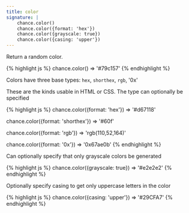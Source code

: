 ```yaml
---
title: color
signature: |
    chance.color()
    chance.color({format: 'hex'})
    chance.color({grayscale: true})
    chance.color({casing: 'upper'})
---
```


Return a random color.

{% highlight js %}
chance.color()
=> '#79c157'
{% endhighlight %}

Colors have three base types: `hex`, `shorthex`, `rgb`, '0x'

These are the kinds usable in HTML or CSS. The type can optionally be specified

{% highlight js %}
chance.color({format: 'hex'})
=> '#d67118'

chance.color({format: 'shorthex'})
=> '#60f'

chance.color({format: 'rgb'})
=> 'rgb(110,52,164)'

chance.color({format: '0x'})
=> '0x67ae0b'
{% endhighlight %}

Can optionally specify that only grayscale colors be generated

{% highlight js %}
chance.color({grayscale: true})
=> '#e2e2e2'
{% endhighlight %}

Optionally specify casing to get only uppercase letters in the color

{% highlight js %}
chance.color({casing: 'upper'})
=> '#29CFA7'
{% endhighlight %}
